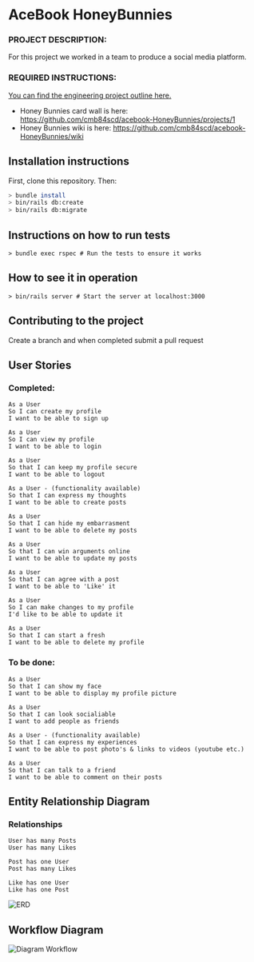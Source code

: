 # AceBook HoneyBunnies

### PROJECT DESCRIPTION:

For this project we worked in a team to produce a social media platform.

### REQUIRED INSTRUCTIONS:

[You can find the engineering project outline here.](https://github.com/makersacademy/course/tree/master/engineering_projects/rails)

- Honey Bunnies card wall is here: <https://github.com/cmb84scd/acebook-HoneyBunnies/projects/1>
- Honey Bunnies wiki is here: <https://github.com/cmb84scd/acebook-HoneyBunnies/wiki>

## Installation instructions

First, clone this repository. Then:

```bash
> bundle install
> bin/rails db:create
> bin/rails db:migrate
```

## Instructions on how to run tests

```
> bundle exec rspec # Run the tests to ensure it works
```

## How to see it in operation

```
> bin/rails server # Start the server at localhost:3000
```
## Contributing to the project

Create a branch and when completed submit a pull request

## User Stories

### Completed:
```
As a User
So I can create my profile
I want to be able to sign up
```
```
As a User
So I can view my profile
I want to be able to login
```
```
As a User
So that I can keep my profile secure
I want to be able to logout
```
```
As a User - (functionality available)
So that I can express my thoughts
I want to be able to create posts
```
```
As a User
So that I can hide my embarrasment
I want to be able to delete my posts
```
```
As a User
So that I can win arguments online
I want to be able to update my posts
```
```
As a User
So that I can agree with a post
I want to be able to 'Like' it
```
```
As a User
So I can make changes to my profile
I'd like to be able to update it
```
```
As a User
So that I can start a fresh
I want to be able to delete my profile
```

### To be done:

```
As a User
So that I can show my face
I want to be able to display my profile picture
```
```
As a User
So that I can look socialiable
I want to add people as friends
```
```
As a User - (functionality available)
So that I can express my experiences
I want to be able to post photo's & links to videos (youtube etc.)
```
```
As a User
So that I can talk to a friend
I want to be able to comment on their posts
```


## Entity Relationship Diagram
### Relationships
```
User has many Posts
User has many Likes
```
```
Post has one User
Post has many Likes
```
```
Like has one User
Like has one Post
```

![ERD](https://i.ibb.co/qr3GJGh/Screenshot-2020-06-02-at-13-52-13.png)


## Workflow Diagram

![Diagram Workflow](https://github.com/cmb84scd/acebook-HoneyBunnies/blob/master/images/Untitled%20Diagram-2.png)
